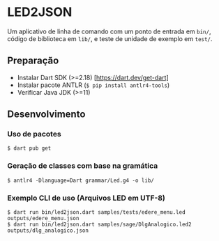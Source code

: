 # LED2JSON

Um aplicativo de linha de comando 
com um ponto de entrada em `bin/`, código de biblioteca em `lib/`, 
e teste de unidade de exemplo em `test/`.

## Preparação

* Instalar Dart SDK (>=2.18) [https://dart.dev/get-dart]
* Instalar pacote ANTLR (`$ pip install antlr4-tools`) 
* Verificar Java JDK (>=11)


## Desenvolvimento

### Uso de pacotes
```
$ dart pub get
```

### Geração de classes com base na gramática
```
$ antlr4 -Dlanguage=Dart grammar/Led.g4 -o lib/
```

### Exemplo CLI de uso (Arquivos LED em UTF-8)
```
$ dart run bin/led2json.dart samples/tests/edere_menu.led outputs/edere_menu.json
$ dart run bin/led2json.dart samples/sage/DlgAnalogico.led2 outputs/dlg_analogico.json
```